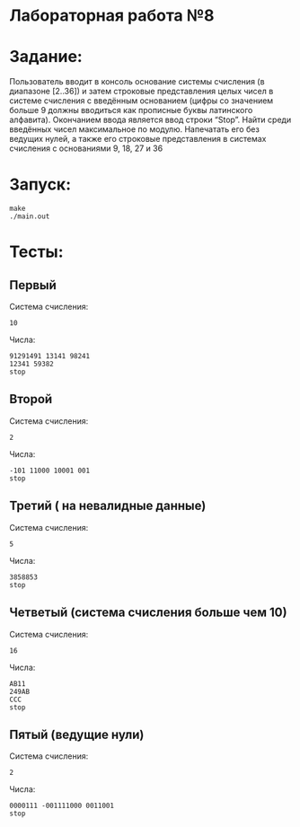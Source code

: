 # Лабораторная работа №8

# Задание: 
Пользователь вводит в консоль основание системы счисления (в диапазоне [2..36])
и затем строковые представления целых чисел в системе счисления с введённым
основанием (цифры со значением больше 9 должны вводиться как прописные
буквы латинского алфавита). Окончанием ввода является ввод строки “Stop”.
Найти среди введённых чисел максимальное по модулю. Напечатать его без
ведущих нулей, а также его строковые представления в системах счисления с
основаниями 9, 18, 27 и 36

# Запуск:

```
make
./main.out
```

# Тесты:
## Первый
Система счисления: 
```
10
```

Числа: 
```
91291491 13141 98241
12341 59382
stop
```

## Второй 
Система счисления:
```
2
```
Числа:
```
-101 11000 10001 001
stop
```

## Третий ( на невалидные данные)

Система счисления:
```
5
```

Числа:
```
3858853
stop
```

## Четветый (система счисления больше чем 10)


Система счисления:
```
16
```

Числа:
```
AB11
249AB
CCC
stop
```


## Пятый (ведущие нули)


Система счисления:
```
2
```

Числа:
```
0000111 -001111000 0011001
stop
```
